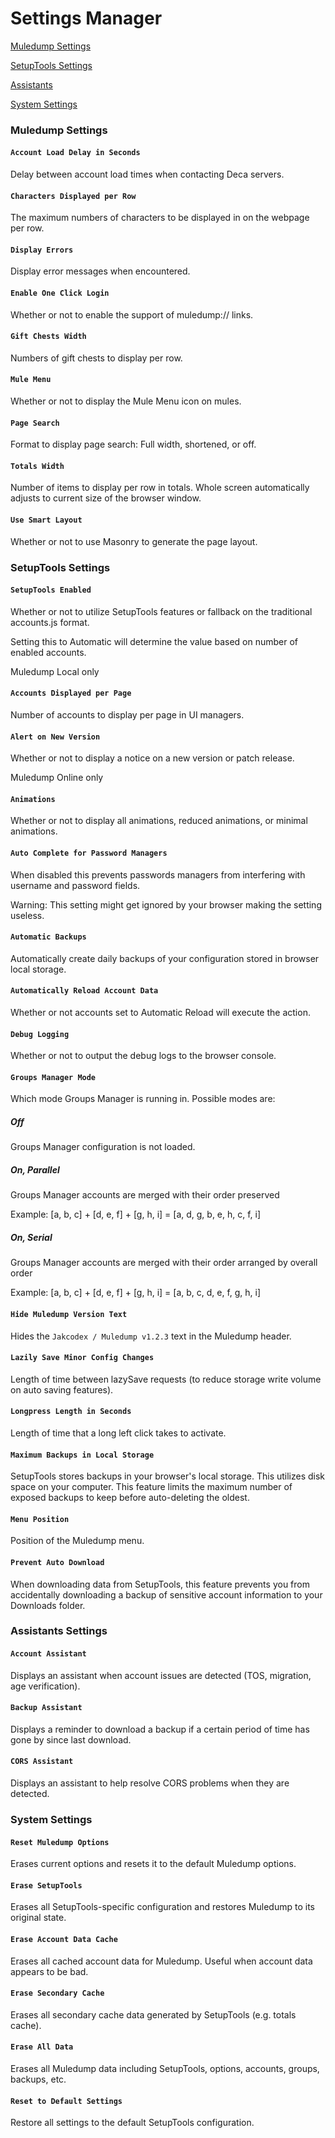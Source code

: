 # Settings Manager

[Muledump Settings](#ms)

[SetupTools Settings](#sts)

[Assistants](#as)

[System Settings](#ss)

### <a href="#" id="ms"></a>Muledump Settings

#### ```Account Load Delay in Seconds```
Delay between account load times when contacting Deca servers.

#### ```Characters Displayed per Row```
The maximum numbers of characters to be displayed in on the webpage per row.

#### ```Display Errors```
Display error messages when encountered.

#### ```Enable One Click Login```
Whether or not to enable the support of muledump:// links.

#### ```Gift Chests Width```
Numbers of gift chests to display per row.

#### ```Mule Menu```
Whether or not to display the Mule Menu icon on mules.

#### ```Page Search```
Format to display page search: Full width, shortened, or off.

#### ```Totals Width```
Number of items to display per row in totals. Whole screen automatically adjusts to current size of the browser window.

#### ```Use Smart Layout```
Whether or not to use Masonry to generate the page layout.

### <a href="#" id="sts"></a>SetupTools Settings

#### ```SetupTools Enabled```
Whether or not to utilize SetupTools features or fallback on the traditional accounts.js format.

Setting this to Automatic will determine the value based on number of enabled accounts.

Muledump Local only

#### ```Accounts Displayed per Page```
Number of accounts to display per page in UI managers.

#### ```Alert on New Version```
Whether or not to display a notice on a new version or patch release.

Muledump Online only

#### ```Animations```
Whether or not to display all animations, reduced animations, or minimal animations.

#### ```Auto Complete for Password Managers```
When disabled this prevents passwords managers from interfering with username and password fields.

Warning: This setting might get ignored by your browser making the setting useless.

#### ```Automatic Backups```
Automatically create daily backups of your configuration stored in browser local storage.

#### ```Automatically Reload Account Data```
Whether or not accounts set to Automatic Reload will execute the action.

#### ```Debug Logging```
Whether or not to output the debug logs to the browser console.

#### ```Groups Manager Mode```
Which mode Groups Manager is running in. Possible modes are:

##### Off
Groups Manager configuration is not loaded.

##### On, Parallel
Groups Manager accounts are merged with their order preserved 

Example: [a, b, c] + [d, e, f] + [g, h, i] = [a, d, g, b, e, h, c, f, i]

##### On, Serial
Groups Manager accounts are merged with their order arranged by overall order 

Example: [a, b, c] + [d, e, f] + [g, h, i] = [a, b, c, d, e, f, g, h, i]

#### ```Hide Muledump Version Text```
Hides the `Jakcodex / Muledump v1.2.3` text in the Muledump header.

#### ```Lazily Save Minor Config Changes```
Length of time between lazySave requests (to reduce storage write volume on auto saving features).

#### ```Longpress Length in Seconds```
Length of time that a long left click takes to activate.

#### ```Maximum Backups in Local Storage```
SetupTools stores backups in your browser's local storage. This utilizes disk space on your computer. This feature limits the maximum number of exposed backups to keep before auto-deleting the oldest.

#### ```Menu Position```
Position of the Muledump menu.

#### ```Prevent Auto Download```
When downloading data from SetupTools, this feature prevents you from accidentally downloading a backup of sensitive account information to your Downloads folder.

### <a href="#" id="as"></a>Assistants Settings

#### ```Account Assistant```
Displays an assistant when account issues are detected (TOS, migration, age verification).

#### ```Backup Assistant```
Displays a reminder to download a backup if a certain period of time has gone by since last download.

#### ```CORS Assistant```
Displays an assistant to help resolve CORS problems when they are detected. 

### <a href="#" id="ss"></a>System Settings

#### ```Reset Muledump Options```
Erases current options and resets it to the default Muledump options.

#### ```Erase SetupTools```
Erases all SetupTools-specific configuration and restores Muledump to its original state.

#### ```Erase Account Data Cache```
Erases all cached account data for Muledump. Useful when account data appears to be bad.

#### ```Erase Secondary Cache```
Erases all secondary cache data generated by SetupTools (e.g. totals cache).

#### ```Erase All Data```
Erases all Muledump data including SetupTools, options, accounts, groups, backups, etc.

#### ```Reset to Default Settings```
Restore all settings to the default SetupTools configuration.
